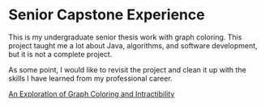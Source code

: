 # Senior Capstone Experience
This is my undergraduate senior thesis work with graph coloring.  This project taught me a lot about Java, algorithms, and software development, but it is not a complete project.

As some point, I would like to revisit the project and clean it up with the skills I have learned from my professional career.

[An Exploration of Graph Coloring and Intractibility](Report/graph-coloring.md)



